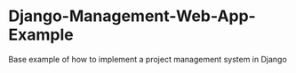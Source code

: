 # Django-Management-Web-App-Example
Base example of how to implement  a project management system in Django
